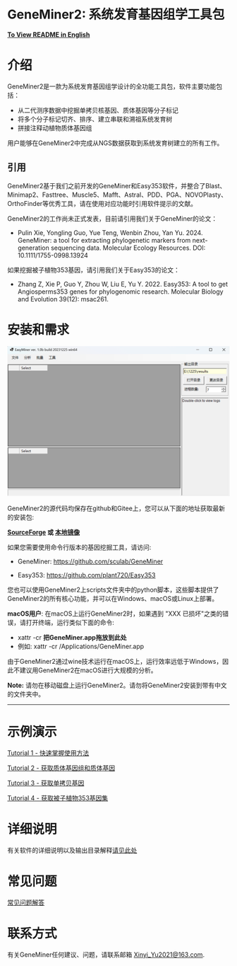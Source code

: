 # GeneMiner2: 系统发育基因组学工具包
**[To View README in English](README.md)**

# 介绍
GeneMiner2是一款为系统发育基因组学设计的全功能工具包，软件主要功能包括：
- 从二代测序数据中挖掘单拷贝核基因、质体基因等分子标记
- 将多个分子标记切齐、排序、建立串联和溯祖系统发育树
- 拼接注释动植物质体基因组

用户能够在GeneMiner2中完成从NGS数据获取到系统发育树建立的所有工作。

## 引用
GeneMiner2基于我们之前开发的GeneMiner和Easy353软件，并整合了Blast、Minimap2、Fasttree、Muscle5、Mafft、Astral、PDD、PGA、NOVOPlasty、OrthoFinder等优秀工具，请在使用对应功能时引用软件提示的文献。

GeneMiner2的工作尚未正式发表，目前请引用我们关于GeneMiner的论文：
- Pulin Xie, Yongling Guo, Yue Teng, Wenbin Zhou, Yan Yu. 2024. GeneMiner: a tool for extracting phylogenetic markers from next-generation sequencing data. Molecular Ecology Resources. DOI: 10.1111/1755-0998.13924

如果挖掘被子植物353基因，请引用我们关于Easy353的论文：
- Zhang Z, Xie P, Guo Y, Zhou W, Liu E, Yu Y. 2022. Easy353: A tool to get Angiosperms353 genes for phylogenomic research. Molecular Biology and Evolution 39(12): msac261.

# 安装和需求

![](images/main_page_chin.jpg)

GeneMiner2的源代码均保存在github和Gitee上，您可以从下面的地址获取最新的安装包: 

**[SourceForge](http://life-bioinfo.tpddns.cn:8445/database/app/GeneMiner/) 或 [本地镜像](https://sourceforge.net/projects/geneminer/files/)**

如果您需要使用命令行版本的基因挖掘工具，请访问: 

- GeneMiner: https://github.com/sculab/GeneMiner

- Easy353: https://github.com/plant720/Easy353

您也可以使用GeneMiner2上scripts文件夹中的python脚本，这些脚本提供了GeneMiner2的所有核心功能，并可以在Windows、macOS或Linux上部署。

**macOS用户**: 在macOS上运行GeneMiner2时，如果遇到 "XXX 已损坏"之类的错误，请打开终端，运行类似下面的命令:
- xattr -cr **把GeneMiner.app拖放到此处**
- 例如: xattr -cr /Applications/GeneMiner.app

由于GeneMiner2通过wine技术运行在macOS上，运行效率远低于Windows，因此不建议用GeneMiner2在macOS进行大规模的分析。

**Note:** 请勿在移动磁盘上运行GeneMiner2。请勿将GeneMiner2安装到带有中文的文件夹中。

---


# 示例演示

[Tutorial 1 - 快速掌握使用方法](/DEMO/DEMO1/DEMO1.md)


[Tutorial 2 - 获取质体基因组和质体基因](/DEMO/DEMO2/DEMO2.md)

  
[Tutorial 3 - 获取单拷贝基因](DEMO/DEMO3/DEMO3.md)


[Tutorial 4 - 获取被子植物353基因集](DEMO/DEMO4/DEMO4.md)


# 详细说明

有关软件的详细说明以及输出目录解释[请见此处](manual/ZH_CN/readme_more.md)


# 常见问题
[常见问题解答](FAQ_zh_cn.md)


# 联系方式
有关GeneMiner任何建议、问题，请联系邮箱
Xinyi_Yu2021@163.com.